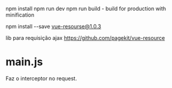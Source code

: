 npm install
npm run dev
npm run build - build for production with minification


npm install --save vue-resourse@1.0.3


lib para requisição ajax
https://github.com/pagekit/vue-resource




# main.js
Faz o interceptor no request.